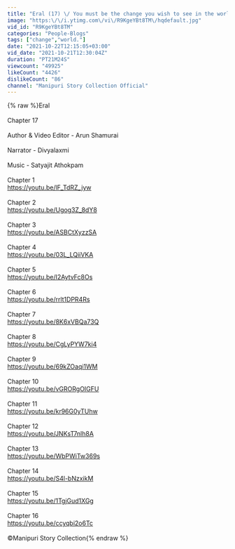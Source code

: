 ```yaml
---
title: "Eral (17) \/ You must be the change you wish to see in the world."
image: "https:\/\/i.ytimg.com\/vi\/R9KgeYBt8TM\/hqdefault.jpg"
vid_id: "R9KgeYBt8TM"
categories: "People-Blogs"
tags: ["change","world."]
date: "2021-10-22T12:15:05+03:00"
vid_date: "2021-10-21T12:30:04Z"
duration: "PT21M24S"
viewcount: "49925"
likeCount: "4426"
dislikeCount: "86"
channel: "Manipuri Story Collection Official"
---
```

{% raw %}Eral<br /><br />Chapter 17<br /><br />Author &amp; Video Editor - Arun Shamurai <br /><br />Narrator - Divyalaxmi <br /><br />Music - Satyajit Athokpam <br /><br />Chapter 1<br /><a rel="nofollow" target="blank" href="https://youtu.be/lF_TdRZ_jyw">https://youtu.be/lF_TdRZ_jyw</a><br /><br />Chapter 2<br /><a rel="nofollow" target="blank" href="https://youtu.be/Ugog3Z_8dY8">https://youtu.be/Ugog3Z_8dY8</a><br /><br />Chapter 3<br /><a rel="nofollow" target="blank" href="https://youtu.be/ASBCtXyzzSA">https://youtu.be/ASBCtXyzzSA</a><br /><br />Chapter 4<br /><a rel="nofollow" target="blank" href="https://youtu.be/03L_LQiiVKA">https://youtu.be/03L_LQiiVKA</a><br /><br />Chapter 5<br /><a rel="nofollow" target="blank" href="https://youtu.be/I2AytvFc8Os">https://youtu.be/I2AytvFc8Os</a><br /><br />Chapter 6<br /><a rel="nofollow" target="blank" href="https://youtu.be/rrlt1DPR4Rs">https://youtu.be/rrlt1DPR4Rs</a><br /><br />Chapter 7<br /><a rel="nofollow" target="blank" href="https://youtu.be/8K6xVBQa73Q">https://youtu.be/8K6xVBQa73Q</a><br /><br />Chapter 8<br /><a rel="nofollow" target="blank" href="https://youtu.be/CgLyPYW7ki4">https://youtu.be/CgLyPYW7ki4</a><br /><br />Chapter 9<br /><a rel="nofollow" target="blank" href="https://youtu.be/69kZOaqi1WM">https://youtu.be/69kZOaqi1WM</a><br /><br />Chapter 10<br /><a rel="nofollow" target="blank" href="https://youtu.be/vGRORgOIGFU">https://youtu.be/vGRORgOIGFU</a><br /><br />Chapter 11<br /><a rel="nofollow" target="blank" href="https://youtu.be/kr96G0yTUhw">https://youtu.be/kr96G0yTUhw</a><br /><br />Chapter 12<br /><a rel="nofollow" target="blank" href="https://youtu.be/JNKsT7nlh8A">https://youtu.be/JNKsT7nlh8A</a><br /><br />Chapter 13<br /><a rel="nofollow" target="blank" href="https://youtu.be/WbPWiTw369s">https://youtu.be/WbPWiTw369s</a><br /><br />Chapter 14<br /><a rel="nofollow" target="blank" href="https://youtu.be/S4l-bNzxikM">https://youtu.be/S4l-bNzxikM</a><br /><br />Chapter 15<br /><a rel="nofollow" target="blank" href="https://youtu.be/1TgjGud1XGg">https://youtu.be/1TgjGud1XGg</a><br /><br />Chapter 16<br /><a rel="nofollow" target="blank" href="https://youtu.be/ccyqbi2o6Tc">https://youtu.be/ccyqbi2o6Tc</a><br /><br />©Manipuri Story Collection{% endraw %}
